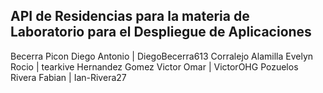 ## API de Residencias para la materia de Laboratorio para el Despliegue de Aplicaciones

Becerra Picon Diego Antonio | DiegoBecerra613
Corralejo Alamilla Evelyn Rocio | tearkive
Hernandez Gomez Victor Omar | VictorOHG
Pozuelos Rivera Fabian | Ian-Rivera27

